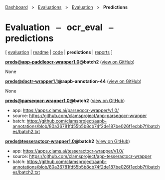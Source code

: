 [Dashboard](../../../index.md)  &nbsp; > &nbsp; [Evaluations](../../index.md)  &nbsp; > &nbsp; [Evaluation](../index.md)  &nbsp; > &nbsp; ****Predictions**** 
# Evaluation &nbsp; ⎯ &nbsp; ocr_eval &nbsp; ⎯ &nbsp; predictions

\[ [evaluation](../index.md) | [readme](../readme.md) | [code](../code.md) | **predictions** | [reports](../reports/index.md) \]

**preds@app-paddleocr-wrapper1.0@batch2** ([view on GitHub](https://github.com/clamsproject/aapb-evaluations/tree/854eeb362d3500232982eda53bda4eb47d76df51/ocr_eval/preds@app-paddleocr-wrapper1.0@batch2))

None

**preds@doctr-wrapper1.1@aapb-annotation-44** ([view on GitHub](https://github.com/clamsproject/aapb-evaluations/tree/854eeb362d3500232982eda53bda4eb47d76df51/ocr_eval/preds@doctr-wrapper1.1@aapb-annotation-44))

None

**preds@parseqocr-wrapper1.0@batch2** ([view on GitHub](https://github.com/clamsproject/aapb-evaluations/tree/854eeb362d3500232982eda53bda4eb47d76df51/ocr_eval/preds@parseqocr-wrapper1.0@batch2))

- app: https://apps.clams.ai/parseqocr-wrapper/v1.0/
- source: https://github.com/clamsproject/app-parseqocr-wrapper
- batch: https://github.com/clamsproject/aapb-annotations/blob/80a36781fd55b5b8cb74f2de187be026f1ecbb7f/batches/batch2.txt


**preds@tesseractocr-wrapper1.0@batch2** ([view on GitHub](https://github.com/clamsproject/aapb-evaluations/tree/854eeb362d3500232982eda53bda4eb47d76df51/ocr_eval/preds@tesseractocr-wrapper1.0@batch2))

- app: https://apps.clams.ai/tesseractocr-wrapper/v1.0/
- source: https://github.com/clamsproject/app-tesseractocr-wrapper
- batch: https://github.com/clamsproject/aapb-annotations/blob/80a36781fd55b5b8cb74f2de187be026f1ecbb7f/batches/batch2.txt

